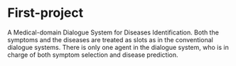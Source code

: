 # First-project
A Medical-domain Dialogue System for Diseases Identification. Both the symptoms and the diseases are treated as slots as in the conventional dialogue systems. There is only one agent in the dialogue system, who is in charge of both symptom selection and disease prediction.
